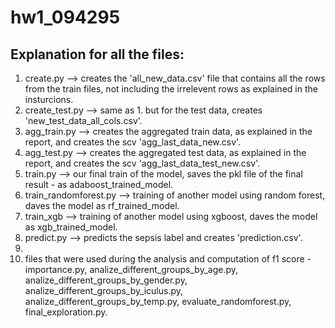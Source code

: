 # hw1_094295

## Explanation for all the files:
1. create.py --> creates the 'all_new_data.csv' file that contains all the rows from the train files, not including the irrelevent rows as explained in the insturcions. 
2. create_test.py --> same as 1. but for the test data, creates 'new_test_data_all_cols.csv'.
3. agg_train.py --> creates the aggregated train data, as explained in the report, and creates the scv 'agg_last_data_new.csv'.
4. agg_test.py --> creates the aggregated test data, as explained in the report, and creates the scv 'agg_last_data_test_new.csv'.
5. train.py --> our final train of the model, saves the pkl file of the final result - as adaboost_trained_model.
6. train_randomforest.py --> training of another model using random forest, daves the model as rf_trained_model.
7. train_xgb --> training of another model using xgboost, daves the model as xgb_trained_model.
8. predict.py --> predicts the sepsis label and creates 'prediction.csv'.
9. 
10. files that were used during the analysis and computation of f1 score - importance.py, analize_different_groups_by_age.py, analize_different_groups_by_gender.py,   
   analize_different_groups_by_iculus.py, analize_different_groups_by_temp.py, evaluate_randomforest.py, final_exploration.py.
